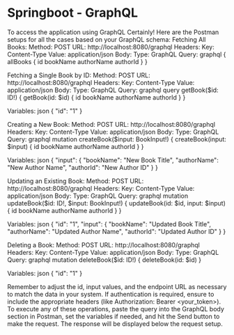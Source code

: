 # Springboot - GraphQL
To access the application using GraphQL
Certainly! Here are the Postman setups for all the cases based on your GraphQL schema:
Fetching All Books:
Method: POST
URL: http://localhost:8080/graphql
Headers:
Key: Content-Type
Value: application/json
Body:
Type: GraphQL
Query:
graphql
{
  allBooks {
    id
    bookName
    authorName
    authorId
  }
}


Fetching a Single Book by ID:
Method: POST
URL: http://localhost:8080/graphql
Headers:
Key: Content-Type
Value: application/json
Body:
Type: GraphQL
Query:
graphql
query getBook($id: ID!) {
  getBook(id: $id) {
    id
    bookName
    authorName
    authorId
  }
}

Variables:
json
{
  "id": "1"
}


Creating a New Book:
Method: POST
URL: http://localhost:8080/graphql
Headers:
Key: Content-Type
Value: application/json
Body:
Type: GraphQL
Query:
graphql
mutation createBook($input: BookInput!) {
  createBook(input: $input) {
    id
    bookName
    authorName
    authorId
  }
}

Variables:
json
{
  "input": {
    "bookName": "New Book Title",
    "authorName": "New Author Name",
    "authorId": "New Author ID"
  }
}


Updating an Existing Book:
Method: POST
URL: http://localhost:8080/graphql
Headers:
Key: Content-Type
Value: application/json
Body:
Type: GraphQL
Query:
graphql
mutation updateBook($id: ID!, $input: BookInput!) {
  updateBook(id: $id, input: $input) {
    id
    bookName
    authorName
    authorId
  }
}

Variables:
json
{
  "id": "1",
  "input": {
    "bookName": "Updated Book Title",
    "authorName": "Updated Author Name",
    "authorId": "Updated Author ID"
  }
}


Deleting a Book:
Method: POST
URL: http://localhost:8080/graphql
Headers:
Key: Content-Type
Value: application/json
Body:
Type: GraphQL
Query:
graphql
mutation deleteBook($id: ID!) {
  deleteBook(id: $id)
}

Variables:
json
{
  "id": "1"
}


Remember to adjust the id, input values, and the endpoint URL as necessary to match the data in your system. If authentication is required, ensure to include the appropriate headers (like Authorization: Bearer <your_token>).
To execute any of these operations, paste the query into the GraphQL body section in Postman, set the variables if needed, and hit the Send button to make the request. The response will be displayed below the
request setup.

